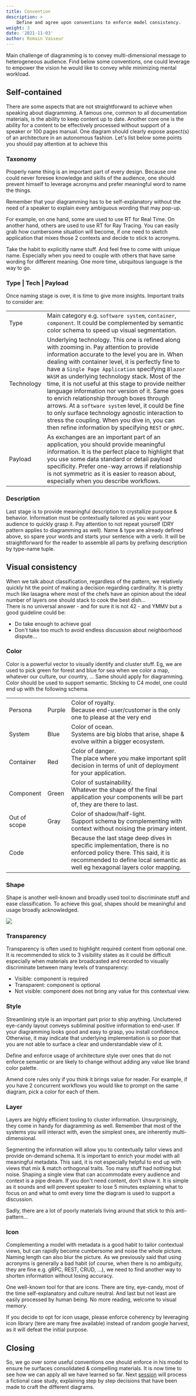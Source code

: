 ```yaml
---
title: Convention
description: >
    Define and agree upon conventions to enforce model consistency.
weight: 3
date: '2021-11-03'
author: Romain Vasseur
---
```


Main challenge of diagramming is to convey multi-dimensional message to heterogeneous audience. Find below some conventions, one could leverage to empower the vision he would like to convey while minimizing mental workload.

## Self-contained

There are some aspects that are not straightforward to achieve when speaking about diagramming. A famous one, common to all documentation materials, is the ability to keep content up to date. Another core one is the ability for a content to be effectively processed without support of a speaker or 100 pages manual. One diagram should clearly expose aspect(s) of an architecture in an autonomous fashion.
Let's list below some points you should pay attention at to achieve this

### Taxonomy

Properly name thing is an important part of every design. Because one could never foresee knowledge and skills of the audience, one should prevent himself to leverage acronyms and prefer meaningful word to name the things.

Remember that your diagramming has to be self-explanatory without the need of a speaker to explain every ambiguous wording that may pop-up.

For example, on one hand, some are used to use RT for Real Time. On another hand, others are used to use RT for Ray Tracing. You can easily grab how cumbersome situation will become, if one need to sketch application that mixes those 2 contexts and decide to stick to acronyms.

Take the habit to explicitly name stuff. And feel free to come with unique name. Especially when you need to couple with others that have same wording for different meaning. One more time, ubiquitous language is the way to go.

### Type | Tech | Payload

Once naming stage is over, it is time to give more insights. Important traits to consider are:

|||
|-|-|
| Type| Main category e.g. `software system`, `container`, `component`. It could be complemented by semantic color schema to speed up visual segmentation. |
| Technology | Underlying technology. This one is refined along with zooming in. Pay attention to provide information accurate to the level you are in. When dealing with container level, it is perfectly fine to have a `Single Page Application` specifying `Blazor WASM` as underlying technology stack. Most of the time, it is not useful at this stage to provide neither language information nor version of it. Same goes to enrich relationship through boxes through arrows. At a `software system` level, it could be fine to only surface technology agnostic interaction to stress the coupling. When you dive in, you can then refine information by specifying `REST` or `gRPC`. |
| Payload | As exchanges are an important part of an application, you should provide meaningful information. It is the perfect place to highlight that you use some data standard or detail payload specificity. Prefer one-way arrows if relationship is not symmetric as it is easier to reason about, especially when you describe workflows. |

### Description

Last stage is to provide meaningful description to crystallize purpose & behavior. Information must be contextually tailored as you want your audience to quickly grasp it.
Pay attention to not repeat yourself (DRY pattern applies to diagramming as well). Name & type are already defined above, so spare your words and starts your sentence with a verb. It will be straightforward for the reader to assemble all parts by prefixing description by type-name tuple.

## Visual consistency

When we talk about classification, regardless of the pattern, we relatively quickly hit the point of making a decision regarding cardinality. It is pretty much like lasagna where most of the chefs have an opinion about the ideal number of layers one should stack to cook the best dish...  
There is no universal answer - and for sure it is not 42 - and YMMV but a good guideline could be:
- Do take enough to achieve goal
- Don't take too much to avoid endless discussion about neighborhood dispute...

### Color

Color is a powerful vector to visually identify and cluster stuff. Eg, we are used to pick green for forest and blue for sea when we color a map, whatever our culture, our country, ...
​​​​​​​Same should apply for diagramming. Color should be used to support semantic. Sticking to C4 model, one could end up with the following schema.

||||
|-|-|-|
| Persona | Purple | Color of royalty. <br> Because end-user/customer is the only one to please at the very end |
| System | Blue | Color of ocean. <br> Systems are big blobs that arise, shape & evolve within a bigger ecosystem. |  
| Container | Red | Color of danger. <br> The place where you make important split decision in terms of unit of deployment for your application. |
| Component | Green | Color of sustainability. <br> Whatever the shape of the final application your components will be part of, they are there to last. |
| Out of scope | Gray | Color of shadow/half-light. <br> Support schema by complementing with context without noising the primary intent. |
| Code | | Because the last stage deep dives in specific implementation, there is no enforced policy there. This said, it is recommended to define local semantic as well eg hexagonal layers color mapping. | 

### Shape

Shape is another well-known and broadly used tool to discriminate stuff and ease classification. To achieve this goal, shapes should be meaningful and usage broadly acknowledged.  

![](/assets/shapes.svg)

### Transparency

Transparency is often used to highlight required content from optional one. It is recommended to stick to 3 visibility states as it could be difficult especially when materials are broadcasted and recorded to visually discriminate between many levels of transparency:

- Visible: component is required
- Transparent: component is optional
- Not visible: component does not bring any value for this contextual view.

### Style

Streamlining style is an important part prior to ship anything. Uncluttered eye-candy layout conveys subliminal positive information to end-user. If your diagramming looks good and easy to grasp, you install confidence. Otherwise, it may indicate that underlying implementation is so poor that you are not able to surface a clear and understandable view of it.   

Define and enforce usage of architecture style over ones that do not enforce semantic or are likely to change without adding any value like brand color palette.

Amend core rules only if you think it brings value for reader. For example, if you have 2 concurrent workflows you would like to prompt on the same diagram, pick a color for each of them.

### Layer

Layers are highly efficient tooling to cluster information. Unsurprisingly, they come in handy for diagramming as well. Remember that most of the systems you will interact with, even the simplest ones,  are inherently multi-dimensional.

Segmenting the information will allow you to contextually tailor views and provide on-demand schema. It is important to enrich your model with all meaningful metadata. This said, it is not especially helpful to end up with views that mix & match orthogonal traits. Too many stuff had nothing but noise. Shaping a single view that can accommodate every audience and context is a pipe dream. If you don't need content, don't show it. It is simple as it sounds and will prevent speaker to lose 5 minutes explaining what to focus on and what to omit every time the diagram is used to support a discussion.

Sadly, there are a lot of poorly materials living around that stick to this anti-pattern...

### Icon

Complementing a model with metadata is a good habit to tailor contextual views, but can rapidly become cumbersome and noise the whole picture. Naming length can also blur the picture.
As we previously said that using acronyms is generally a bad habit (of course, when there is no ambiguity, they are fine e.g. gRPC, REST, CRUD, ...), we need to find another way to shorten information without losing accuracy.

One well-known tool for that are icons. There are tiny, eye-candy, most of the time self-explanatory and culture neutral. And last but not least are easily processed by human being. No more reading, welcome to visual memory.

If you decide to opt for icon usage, please enforce coherency by leveraging icon library (tere are many free available) instead of random google harvest, as it will defeat the initial purpose.  

## Closing 

So, we go over some useful conventions one should enforce in his model to ensure he surfaces consolidated & compelling materials.
It is now time to see how we can apply all we have learned so far.
Next [session](/docs/mila) will process a fictional case study, explaining step by step decisions that have been made to craft the different diagrams. 